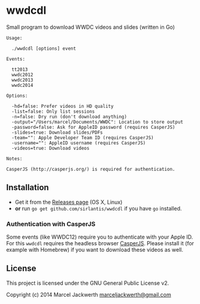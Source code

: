# wwdcdl

Small program to download WWDC videos and slides (written in Go)

```
Usage:

  ./wwdcdl [options] event

Events:

  tt2013
  wwdc2012
  wwdc2013
  wwdc2014

Options:

  -hd=false: Prefer videos in HD quality
  -list=false: Only list sessions
  -n=false: Dry run (don't download anything)
  -output="/Users/marcel/Documents/WWDC": Location to store output
  -password=false: Ask for AppleID password (requires CasperJS)
  -slides=true: Download slides/PDFs
  -team="": Apple Developer Team ID (requires CasperJS)
  -username="": AppleID username (requires CasperJS)
  -videos=true: Download videos

Notes:

CasperJS (http://casperjs.org/) is required for authentication.
```

## Installation

- Get it from the [Releases page](https://github.com/sirlantis/wwdcdl/releases) (OS X, Linux)
- **or** run `go get github.com/sirlantis/wwdcdl` if you have `go` installed.

### Authentication with CasperJS

Some events (like WWDC12) require you to authenticate with your Apple ID.
For this `wwdcdl` requires the headless browser [CasperJS](http://casperjs.org/).
Please install it (for example with Homebrew) if you want to download these videos as well.

## License

This project is licensed under the GNU General Public License v2.

Copyright (c) 2014 Marcel Jackwerth <marceljackwerth@gmail.com>
